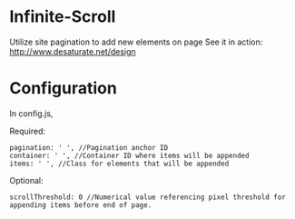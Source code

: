 # Infinite-Scroll
Utilize site pagination to add new elements on page
See it in action: http://www.desaturate.net/design

# Configuration
In config.js,

Required:

    pagination: ' ', //Pagination anchor ID
    container: ' ', //Container ID where items will be appended
    items: ' ', //Class for elements that will be appended
    
Optional:

    scrollThreshold: 0 //Numerical value referencing pixel threshold for appending items before end of page.
